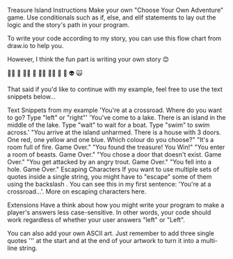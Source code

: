Treasure Island
Instructions
Make your own "Choose Your Own Adventure" game. Use conditionals such as
if, else, and elif statements to lay out the logic and the story's path in
your program.

To write your code according to my story, you can use this flow chart 
from draw.io to help you.

However, I think the fun part is writing your own story 😊

🧞‍♂️ 🐊 🧙‍♂️ 🧟 🧚‍♂️ 🧝‍♂️ 🥷 🤖 👽 🙀

That said if you'd like to continue with my example, feel free to use the 
text snippets below...

Text Snippets from my example
'You're at a crossroad. Where do you want to go? Type "left" or "right"'
'You've come to a lake. There is an island in the middle of the lake. 
Type "wait" to wait for a boat. Type "swim" to swim across.'
"You arrive at the island unharmed. There is a house with 3 doors.
One red, one yellow and one blue. Which colour do you choose?"
"It's a room full of fire. Game Over."
"You found the treasure! You Win!"
"You enter a room of beasts. Game Over."
"You chose a door that doesn't exist. Game Over."
"You get attacked by an angry trout. Game Over."
"You fell into a hole. Game Over."
Escaping Characters
If you want to use multiple sets of quotes inside a single string,
you might have to "escape" some of them using the backslash \. 
You can see this in my first sentence: 'You're at a crossroad...'.
More on escaping characters here.

Extensions
Have a think about how you might write your program to make a player's 
answers less case-sensitive. In other words, your code should work regardless
of whether your user answers "left" or "Left".

You can also add your own ASCII art. Just remember to add three 
single quotes ''' at the start and at the end of your artwork to turn
it into a multi-line string.